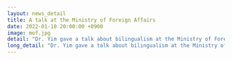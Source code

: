 ```yaml
---
layout: news_detail
title: A talk at the Ministry of Foreign Affairs
date: 2022-01-18 20:00:00 +0900
image: mof.jpg
detail: "Dr. Yim gave a talk about bilingualism at the Ministry of Foreign Affairs"
long_detail: "Dr. Yim gave a talk about bilingualism at the Ministry of Foreign Affairs."
---
```


